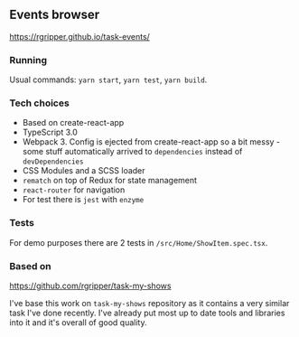 ## Events browser

https://rgripper.github.io/task-events/

### Running

Usual commands: `yarn start`, `yarn test`, `yarn build`.

### Tech choices

- Based on create-react-app
- TypeScript 3.0
- Webpack 3. Config is ejected from create-react-app so a bit messy - some stuff automatically arrived to `dependencies` instead of `devDependencies`
- CSS Modules and a SCSS loader
- `rematch` on top of Redux for state management
- `react-router` for navigation
- For test there is `jest` with `enzyme`

### Tests

For demo purposes there are 2 tests in `/src/Home/ShowItem.spec.tsx`.

### Based on
https://github.com/rgripper/task-my-shows

I've base this work on `task-my-shows` repository as it contains a very similar task I've done recently. I've already put most up to date tools and libraries into it and it's overall of good quality.